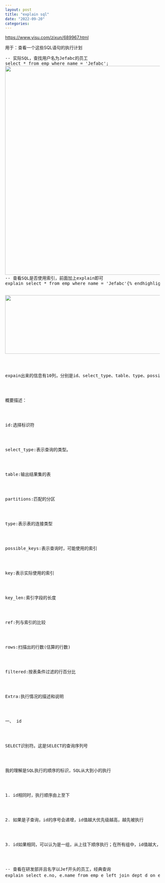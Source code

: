 ```yaml
---
layout: post
title: "explain sql"
date: "2022-09-20"
categories: 
---
```

<p><a href="https://www.yisu.com/zixun/689967.html">https://www.yisu.com/zixun/689967.html</a></p>

<p>用于：查看一个这些SQL语句的执行计划</p>

<pre class="brush:sql;toolbar:false hljs">
<span class="hljs-comment">--&nbsp;实际SQL，查找用户名为Jefabc的员工</span>
<span class="hljs-keyword">select</span>&nbsp;*&nbsp;<span class="hljs-keyword">from</span>&nbsp;emp&nbsp;<span class="hljs-keyword">where</span>&nbsp;<span class="hljs-keyword">name</span>&nbsp;=&nbsp;<span class="hljs-string">&#39;Jefabc&#39;</span>;
<img height="677" src="/uploads/ckeditor/pictures/413/image-20220920141716-2.png" width="900" />
<span class="hljs-comment">--&nbsp;查看SQL是否使用索引，前面加上explain即可</span>
<span class="hljs-keyword">explain</span>&nbsp;<span class="hljs-keyword">select</span>&nbsp;*&nbsp;<span class="hljs-keyword">from</span>&nbsp;emp&nbsp;<span class="hljs-keyword">where</span>&nbsp;<span class="hljs-keyword">name</span>&nbsp;=&nbsp;<span class="hljs-string">&#39;Jefabc&#39;</span>{% endhighlight %}

<p><img height="190" src="/uploads/ckeditor/pictures/414/image-20220920141908-1.png" width="769" /></p>

<p>expain出来的信息有10列，分别是id、select_type、table、type、possible_keys、key、key_len、ref、rows、Extra</p>

<p>概要描述：</p>

<p>id:选择标识符</p>

<p>select_type:表示查询的类型。</p>

<p>table:输出结果集的表</p>

<p>partitions:匹配的分区</p>

<p>type:表示表的连接类型</p>

<p>possible_keys:表示查询时，可能使用的索引</p>

<p>key:表示实际使用的索引</p>

<p>key_len:索引字段的长度</p>

<p>ref:列与索引的比较</p>

<p>rows:扫描出的行数(估算的行数)</p>

<p>filtered:按表条件过滤的行百分比</p>

<p>Extra:执行情况的描述和说明</p>

<p>一、 id</p>

<p>SELECT识别符。这是SELECT的查询序列号</p>

<p>我的理解是SQL执行的顺序的标识，SQL从大到小的执行</p>

<p>1. id相同时，执行顺序由上至下</p>

<p>2. 如果是子查询，id的序号会递增，id值越大优先级越高，越先被执行</p>

<p>3. id如果相同，可以认为是一组，从上往下顺序执行；在所有组中，id值越大，优先级越高，越先执行</p>

<pre class="brush:sql;toolbar:false hljs">
<span class="hljs-comment">--&nbsp;查看在研发部并且名字以Jef开头的员工，经典查询</span>
<span class="hljs-keyword">explain</span>&nbsp;<span class="hljs-keyword">select</span>&nbsp;e.no,&nbsp;e.name&nbsp;<span class="hljs-keyword">from</span>&nbsp;emp&nbsp;e&nbsp;<span class="hljs-keyword">left</span>&nbsp;<span class="hljs-keyword">join</span>&nbsp;dept&nbsp;d&nbsp;<span class="hljs-keyword">on</span>&nbsp;e.dept_no&nbsp;=&nbsp;d.no&nbsp;<span class="hljs-keyword">where</span>&nbsp;e.name&nbsp;<span class="hljs-keyword">like</span>&nbsp;<span class="hljs-string">&#39;Jef%&#39;</span>&nbsp;<span class="hljs-keyword">and</span>&nbsp;d.name&nbsp;=&nbsp;<span class="hljs-string">&#39;研发部&#39;</span>;{% endhighlight %}

